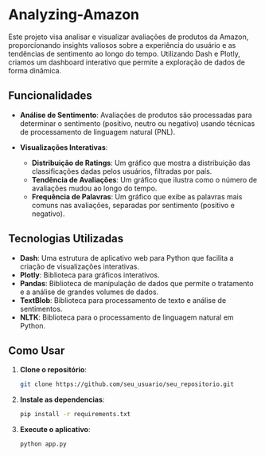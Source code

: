 # Analyzing-Amazon

Este projeto visa analisar e visualizar avaliações de produtos da Amazon, proporcionando insights valiosos sobre a experiência do usuário e as tendências de sentimento ao longo do tempo. Utilizando Dash e Plotly, criamos um dashboard interativo que permite a exploração de dados de forma dinâmica.

## Funcionalidades

- **Análise de Sentimento**: Avaliações de produtos são processadas para determinar o sentimento (positivo, neutro ou negativo) usando técnicas de processamento de linguagem natural (PNL).
  
- **Visualizações Interativas**:
  - **Distribuição de Ratings**: Um gráfico que mostra a distribuição das classificações dadas pelos usuários, filtradas por país.
  - **Tendência de Avaliações**: Um gráfico que ilustra como o número de avaliações mudou ao longo do tempo.
  - **Frequência de Palavras**: Um gráfico que exibe as palavras mais comuns nas avaliações, separadas por sentimento (positivo e negativo).

## Tecnologias Utilizadas

- **Dash**: Uma estrutura de aplicativo web para Python que facilita a criação de visualizações interativas.
- **Plotly**: Biblioteca para gráficos interativos.
- **Pandas**: Biblioteca de manipulação de dados que permite o tratamento e a análise de grandes volumes de dados.
- **TextBlob**: Biblioteca para processamento de texto e análise de sentimentos.
- **NLTK**: Biblioteca para o processamento de linguagem natural em Python.

## Como Usar

1. **Clone o repositório**:
   ```bash
   git clone https://github.com/seu_usuario/seu_repositorio.git

2. **Instale as dependencias**:
   ```bash
   pip install -r requirements.txt

1. **Execute o aplicativo**:
   ```bash
   python app.py
